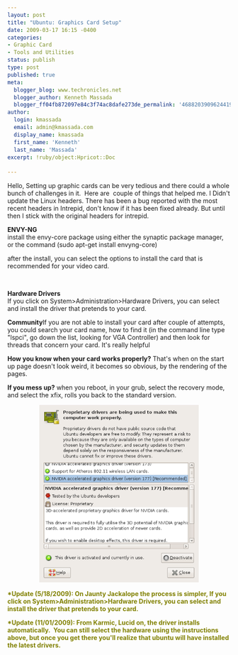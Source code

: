 ```yaml
---
layout: post
title: "Ubuntu: Graphics Card Setup"
date: 2009-03-17 16:15 -0400
categories:
- Graphic Card
- Tools and Utilities
status: publish
type: post
published: true
meta:
  blogger_blog: www.techronicles.net
  blogger_author: Kenneth Massada
  blogger_ff04fb872097e84c3f74ac8dafe273de_permalink: '4688203909624419142'
author:
  login: kmassada
  email: admin@kmassada.com
  display_name: kmassada
  first_name: 'Kenneth'
  last_name: 'Massada'
excerpt: !ruby/object:Hpricot::Doc

---
```

<p>Hello, Setting up graphic cards can be very tedious and there could a whole bunch of challenges in it.  Here are  couple of things that helped me. I Didn't update the Linux headers. There has been a bug reported with the most recent headers in Intrepid, don't know if it has been fixed already. But until then I stick with the original headers for intrepid.</p>
<p><strong>ENVY-NG</strong><br />install the envy-core package using either the synaptic package manager, or the command (sudo apt-get install envyng-core)</p>
<p>after the install, you can select the options to install the card that is recommended for your video card.</p>
<p><strong><br /></strong></p>
<p><strong>Hardware Drivers</strong><br />If you click on System&gt;Administration&gt;Hardware Drivers, you can select and install the driver that pretends to your card.</p>
<p><strong><strong>Community</strong></strong>If you are not able to install your card after couple of attempts, you could search your card name, how to find it (in the command line type "lspci", go down the list, looking for VGA Controller) and then look for threads that concern your card. It's really helpful</p>
<p><strong>How you know when your card works properly?</strong> That's when on the start up page doesn't look weird, it becomes so obvious, by the rendering of the pages.</p>
<p><strong>If you mess up?</strong> when you reboot, in your grub, select the recovery mode, and select the xfix, rolls you back to the standard version.</p>
<div class="separator" style="clear:both;text-align:center;"><a href="http://techronilces.files.wordpress.com/2009/03/17803-screenshot-hardware-drivers1.png" style="margin-left:1em;margin-right:1em;"><img border="0" height="400" src="/images/wp/17803-screenshot-hardware-drivers1.png?w=270" width="360" /></a></div>
<p><span style="color:olive;"><strong>*Update (5/18/2009): On Jaunty Jackalope the process is simpler, If you click on System&gt;Administration&gt;Hardware Drivers, you can select and install the driver that pretends to your card.</strong></span></p>
<p><span style="color:olive;"><strong>*Update (11/01/2009): From Karmic, Lucid on, the driver installs automatically.  You can still select the hardware using the instructions above, but once you get there you'll realize that ubuntu will have installed the latest drivers. </strong></span></p>
